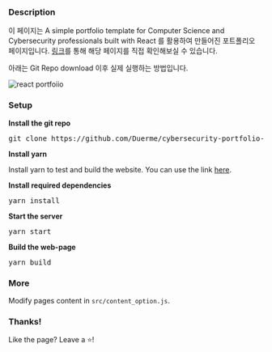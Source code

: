 ### Description

이 페이지는 A simple portfolio template for Computer Science and Cybersecurity professionals built with React 를 활용하여 만들어진 포트폴리오 페이지입니다.
[링크](https://phoneticsbug.github.io/sw_portpolio)를 통해 해당 페이지를 직접 확인해보실 수 있습니다.

아래는 Git Repo download 이후 실제 실행하는 방법입니다.

![react portfoiio](src/assets/images/page.gif)

### Setup

**Install the git repo**

<pre>git clone https://github.com/Duerme/cybersecurity-portfolio-webpage.git</pre>

**Install yarn**

Install yarn to test and build the website. You can use the link [here](https://classic.yarnpkg.com/lang/en/docs/install/#windows-stable).
 
**Install required dependencies**

<pre>yarn install</pre>

**Start the server**

<pre>yarn start</pre>

**Build the web-page**

<pre>yarn build</pre>

### More

Modify pages content in  `src/content_option.js`.

### Thanks!

Like the page? Leave a ⭐! 
